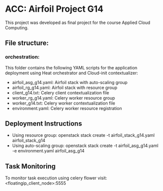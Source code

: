 # ACC: Airfoil Project G14
This project was developed as final project for the course Applied Cloud Computing.

## File structure:

### orchestration:
This folder contains the following YAML scripts for the application deployment using Heat orchestrator and Cloud-init contextualizer:
- airfoil_asg_g14.yaml: Airfoil stack with auto-scaling group
- airfoil_rg_g14.yaml: Airfoil stack with resource group
- client_g14.txt: Celery client contextualization file
- worker_rg_g14.yaml: Celery worker resource group
- worker_g14.txt: Celery worker contextualization file
- environment.yaml: Celery worker resource registration

## Deployment Instructions
- Using resource group: openstack stack create -t airfoil_stack_g14.yaml airfoil_stack_g14
- Using auto-scaling group: openstack stack create -t airfoil_asg_g14.yaml -e environment.yaml airfoil_asg_g14

## Task Monitoring
To monitor task execution using celery flower visit:
<floatingip_client_node>:5555
